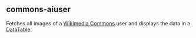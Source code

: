 ## commons-aiuser

Fetches all images of a [Wikimedia Commons](https://commons.wikimedia.org/wiki/Main_Page) user and displays the data in a [DataTable](https://datatables.net/).
